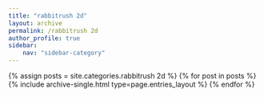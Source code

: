 ```yaml
---
title: "rabbitrush 2d"
layout: archive
permalink: /rabbitrush 2d
author_profile: true
sidebar:
    nav: "sidebar-category"
---
```

{% assign posts = site.categories.rabbitrush 2d %}
{% for post in posts %} {% include archive-single.html type=page.entries_layout %} {% endfor %}